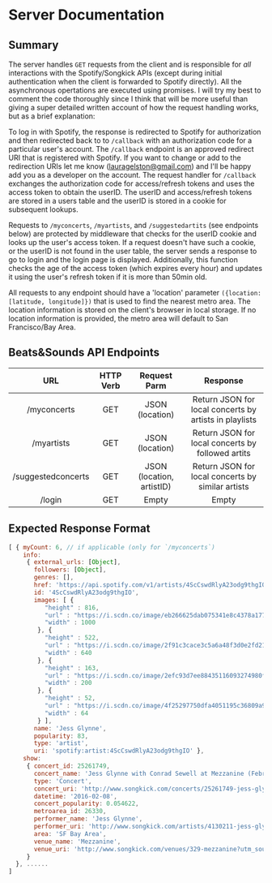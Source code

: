 # Server Documentation #

## Summary ##
The server handles `GET` requests from the client and is responsible for *all* interactions with the Spotify/Songkick APIs (except during initial authentication when the client is forwarded to Spotify directly).  All the asynchronous opertations are executed using promises.  I will try my best to comment the code thoroughly since I think that will be more useful than giving a super detailed written account of how the request handling works, but as a brief explanation:

To log in with Spotify, the response is redirected to Spotify for authorization and then redirected back to to `/callback` with an authorization code for a particular user's account.  The `/callback` endpoint is an approved redirect URI that is registered with Spotify.  If you want to change or add to the redirection URIs let me know (lauragelston@gmail.com) and I'll be happy add you as a developer on the account.  The request handler for `/callback` exchanges the authorization code for access/refresh tokens and uses the access token to obtain the userID.  The userID and access/refresh tokens are stored in a users table and the userID is stored in a cookie for subsequent lookups.  

Requests to `/myconcerts`, `/myartists`, and `/suggestedartits` (see endpoints below) are protected by middleware that checks for the userID cookie and looks up the user's access token.  If a request doesn't have such a cookie, or the userID is not found in the user table, the server sends a response to go to login and the login page is displayed.  Additionally, this function checks the age of the access token (which expires every hour) and updates it using the user's refresh token if it is more than 50min old.

All requests to any endpoint should have a 'location' parameter `({location: [latitude, longitude]})` that is used to find the nearest metro area.  The location information is stored on the client's browser in local storage.  If no location information is provided, the metro area will default to San Francisco/Bay Area.       

## Beats&Sounds API Endpoints ##

|        URL        | HTTP Verb |       Request Parm      |                        Response                        |
|:-----------------:|:---------:|:-----------------------:|:------------------------------------------------------:|
| /myconcerts       |    GET    |JSON (location)          | Return JSON for local concerts by artists in playlists |
| /myartists        |    GET    |JSON (location)          | Return JSON for local concerts by followed artits      |
| /suggestedconcerts|    GET    |JSON (location, artistID)| Return JSON for local concerts by similar artists      |
| /login            |    GET    |Empty                    | Empty                                                  |


## Expected Response Format ##

```javascript
[ { myCount: 6, // if applicable (only for `/myconcerts`)
    info:
     { external_urls: [Object],
       followers: [Object],
       genres: [],
       href: 'https://api.spotify.com/v1/artists/4ScCswdRlyA23odg9thgIO',
       id: '4ScCswdRlyA23odg9thgIO',
       images: [ {
          "height" : 816,
          "url" : "https://i.scdn.co/image/eb266625dab075341e8c4378a177a27370f91903",
          "width" : 1000
        }, {
          "height" : 522,
          "url" : "https://i.scdn.co/image/2f91c3cace3c5a6a48f3d0e2fd21364d4911b332",
          "width" : 640
        }, {
          "height" : 163,
          "url" : "https://i.scdn.co/image/2efc93d7ee88435116093274980f04ebceb7b527",
          "width" : 200
        }, {
          "height" : 52,
          "url" : "https://i.scdn.co/image/4f25297750dfa4051195c36809a9049f6b841a23",
          "width" : 64
        } ],
       name: 'Jess Glynne',
       popularity: 83,
       type: 'artist',
       uri: 'spotify:artist:4ScCswdRlyA23odg9thgIO' },
    show:
     { concert_id: 25261749,
       concert_name: 'Jess Glynne with Conrad Sewell at Mezzanine (February 8, 2016)',
       type: 'Concert',
       concert_uri: 'http://www.songkick.com/concerts/25261749-jess-glynne-at-mezzanine?utm_source=37367&utm_medium=partn',
       datetime: '2016-02-08',
       concert_popularity: 0.054622,
       metroarea_id: 26330,
       performer_name: 'Jess Glynne',
       performer_uri: 'http://www.songkick.com/artists/4130211-jess-glynne?utm_source=37367&utm_medium=partner',
       area: 'SF Bay Area',
       venue_name: 'Mezzanine',
       venue_uri: 'http://www.songkick.com/venues/329-mezzanine?utm_source=37367&utm_medium=partner' 
     } 
  }, ......
]
```
